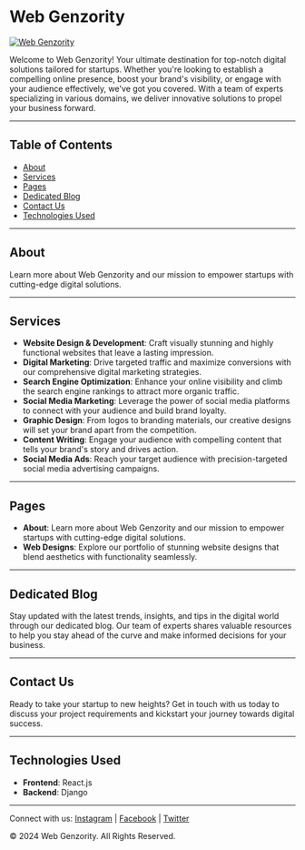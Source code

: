 # Web Genzority

[![Web Genzority](https://www.webgenzority.com)](https://www.webgenzority.com)

Welcome to Web Genzority! Your ultimate destination for top-notch digital solutions tailored for startups. Whether you're looking to establish a compelling online presence, boost your brand's visibility, or engage with your audience effectively, we've got you covered. With a team of experts specializing in various domains, we deliver innovative solutions to propel your business forward.

---

## Table of Contents

- [About](#about)
- [Services](#services)
- [Pages](#pages)
- [Dedicated Blog](#dedicated-blog)
- [Contact Us](#contact-us)
- [Technologies Used](#technologies-used)

---

## About

Learn more about Web Genzority and our mission to empower startups with cutting-edge digital solutions.

---

## Services

- **Website Design & Development**: Craft visually stunning and highly functional websites that leave a lasting impression.
- **Digital Marketing**: Drive targeted traffic and maximize conversions with our comprehensive digital marketing strategies.
- **Search Engine Optimization**: Enhance your online visibility and climb the search engine rankings to attract more organic traffic.
- **Social Media Marketing**: Leverage the power of social media platforms to connect with your audience and build brand loyalty.
- **Graphic Design**: From logos to branding materials, our creative designs will set your brand apart from the competition.
- **Content Writing**: Engage your audience with compelling content that tells your brand's story and drives action.
- **Social Media Ads**: Reach your target audience with precision-targeted social media advertising campaigns.

---

## Pages

- **About**: Learn more about Web Genzority and our mission to empower startups with cutting-edge digital solutions.
- **Web Designs**: Explore our portfolio of stunning website designs that blend aesthetics with functionality seamlessly.

---

## Dedicated Blog

Stay updated with the latest trends, insights, and tips in the digital world through our dedicated blog. Our team of experts shares valuable resources to help you stay ahead of the curve and make informed decisions for your business.

---

## Contact Us

Ready to take your startup to new heights? Get in touch with us today to discuss your project requirements and kickstart your journey towards digital success.

---

## Technologies Used

- **Frontend**: React.js
- **Backend**: Django

---

Connect with us: [Instagram](https://instagram.com/webgenzority) | [Facebook](https://facebook.com/webgenzority) | [Twitter](https://twitter.com/webgenzority)

© 2024 Web Genzority. All Rights Reserved.
